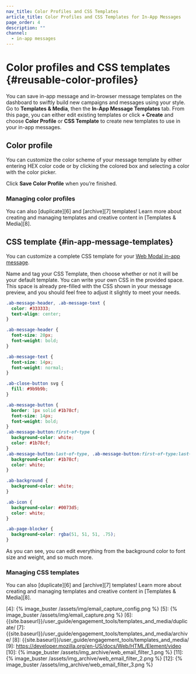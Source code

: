```yaml
---
nav_title: Color Profiles and CSS Templates
article_title: Color Profiles and CSS Templates for In-App Messages
page_order: 4
description: ""
channel:
  - in-app messages
---
```


# Color profiles and CSS templates {#reusable-color-profiles}

You can save in-app message and in-browser message templates on the dashboard to swiftly build new campaigns and messages using your style. Go to **Templates & Media**, then the **In-App Message Templates** tab. From this page, you can either edit existing templates or click **+ Create** and choose **Color Profile** or **CSS Template** to create new templates to use in your in-app messages.

## Color profile

You can customize the color scheme of your message template by either entering HEX color code or by clicking the colored box and selecting a color with the color picker.

Click **Save Color Profile** when you’re finished.

### Managing color profiles

You can also [duplicate][6] and [archive][7] templates! Learn more about creating and managing templates and creative content in [Templates & Media][8].

## CSS template {#in-app-message-templates}

You can customize a complete CSS template for your [Web Modal in-app message](#web-modal-css).

Name and tag your CSS Template, then choose whether or not it will be your default template. You can write your own CSS in the provided space. This space is already pre-filled with the CSS shown in your message preview, and you should feel free to adjust it slightly to meet your needs.

```css
.ab-message-header, .ab-message-text {
  color: #333333;
  text-align: center;
}

.ab-message-header {
  font-size: 20px;
  font-weight: bold;
}

.ab-message-text {
  font-size: 14px;
  font-weight: normal;
}

.ab-close-button svg {
  fill: #9b9b9b;
}

.ab-message-button {
  border: 1px solid #1b78cf;
  font-size: 14px;
  font-weight: bold;
}
.ab-message-button:first-of-type {
  background-color: white;
  color: #1b78cf;
}
.ab-message-button:last-of-type, .ab-message-button:first-of-type:last-of-type {
  background-color: #1b78cf;
  color: white;
}

.ab-background {
  background-color: white;
}

.ab-icon {
  background-color: #0073d5;
  color: white;
}

.ab-page-blocker {
  background-color: rgba(51, 51, 51, .75);
}
```

As you can see, you can edit everything from the background color to font size and weight, and so much more.

### Managing CSS templates

You can also [duplicate][6] and [archive][7] templates! Learn more about creating and managing templates and creative content in [Templates & Media][8].


[1]: {{site.baseurl}}/user_guide/message_building_by_channel/in-app_messages/creative_details/
[2]: https://github.com/braze-inc/in-app-message-templates
[4]: {% image_buster /assets/img/email_capture_config.png %}
[5]: {% image_buster /assets/img/email_capture.png %}
[6]: {{site.baseurl}}/user_guide/engagement_tools/templates_and_media/duplicate/
[7]: {{site.baseurl}}/user_guide/engagement_tools/templates_and_media/archive/
[8]: {{site.baseurl}}/user_guide/engagement_tools/templates_and_media/
[9]: https://developer.mozilla.org/en-US/docs/Web/HTML/Element/video
[10]: {% image_buster /assets/img_archive/web_email_filter_1.png %}
[11]: {% image_buster /assets/img_archive/web_email_filter_2.png %}
[12]: {% image_buster /assets/img_archive/web_email_filter_3.png %}